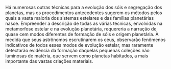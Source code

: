 ﻿Há numerosas outras técnicas para a evolução dos sóis e segregação dos planetas, mas os procedimentos antecedentes sugerem os métodos pelos quais a vasta maioria dos sistemas estelares e das famílias planetárias nasce. Empreender a descrição de todas as várias técnicas, envolvidas na metamorfose estelar e na evolução planetária, requereria a narração de quase cem modos diferentes de formação de sóis e origem planetária. À medida que seus astrônomos escrutinarem os céus, observarão fenômenos indicativos de todos esses modos de evolução estelar, mas raramente detectarão evidência da formação daquelas pequenas coleções não luminosas de matéria, que servem como planetas habitados, a mais importante das vastas criações materiais.